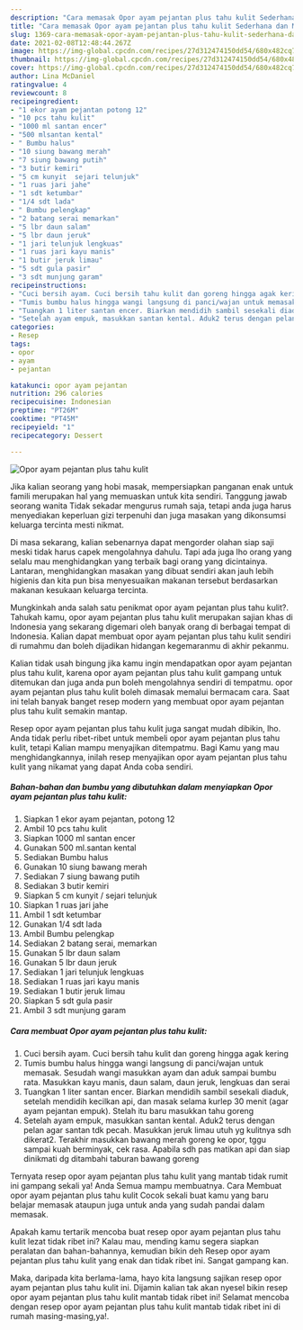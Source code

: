 ```yaml
---
description: "Cara memasak Opor ayam pejantan plus tahu kulit Sederhana dan Mudah Dibuat"
title: "Cara memasak Opor ayam pejantan plus tahu kulit Sederhana dan Mudah Dibuat"
slug: 1369-cara-memasak-opor-ayam-pejantan-plus-tahu-kulit-sederhana-dan-mudah-dibuat
date: 2021-02-08T12:48:44.267Z
image: https://img-global.cpcdn.com/recipes/27d312474150dd54/680x482cq70/opor-ayam-pejantan-plus-tahu-kulit-foto-resep-utama.jpg
thumbnail: https://img-global.cpcdn.com/recipes/27d312474150dd54/680x482cq70/opor-ayam-pejantan-plus-tahu-kulit-foto-resep-utama.jpg
cover: https://img-global.cpcdn.com/recipes/27d312474150dd54/680x482cq70/opor-ayam-pejantan-plus-tahu-kulit-foto-resep-utama.jpg
author: Lina McDaniel
ratingvalue: 4
reviewcount: 8
recipeingredient:
- "1 ekor ayam pejantan potong 12"
- "10 pcs tahu kulit"
- "1000 ml santan encer"
- "500 mlsantan kental"
- " Bumbu halus"
- "10 siung bawang merah"
- "7 siung bawang putih"
- "3 butir kemiri"
- "5 cm kunyit  sejari telunjuk"
- "1 ruas jari jahe"
- "1 sdt ketumbar"
- "1/4 sdt lada"
- " Bumbu pelengkap"
- "2 batang serai memarkan"
- "5 lbr daun salam"
- "5 lbr daun jeruk"
- "1 jari telunjuk lengkuas"
- "1 ruas jari kayu manis"
- "1 butir jeruk limau"
- "5 sdt gula pasir"
- "3 sdt munjung garam"
recipeinstructions:
- "Cuci bersih ayam. Cuci bersih tahu kulit dan goreng hingga agak kering"
- "Tumis bumbu halus hingga wangi langsung di panci/wajan untuk memasak. Sesudah wangi masukkan ayam dan aduk sampai bumbu rata. Masukkan kayu manis, daun salam, daun jeruk, lengkuas dan serai"
- "Tuangkan 1 liter santan encer. Biarkan mendidih sambil sesekali diaduk, setelah mendidih kecilkan api, dan masak selama kurlep 30 menit (agar ayam pejantan empuk). Stelah itu baru masukkan tahu goreng"
- "Setelah ayam empuk, masukkan santan kental. Aduk2 terus dengan pelan agar santan tdk pecah. Masukkan jeruk limau utuh yg kulitnya sdh dikerat2. Terakhir masukkan bawang merah goreng ke opor, tggu sampai kuah berminyak, cek rasa. Apabila sdh pas matikan api dan siap dinikmati dg ditambahi taburan bawang goreng"
categories:
- Resep
tags:
- opor
- ayam
- pejantan

katakunci: opor ayam pejantan 
nutrition: 296 calories
recipecuisine: Indonesian
preptime: "PT26M"
cooktime: "PT45M"
recipeyield: "1"
recipecategory: Dessert

---
```



![Opor ayam pejantan plus tahu kulit](https://img-global.cpcdn.com/recipes/27d312474150dd54/680x482cq70/opor-ayam-pejantan-plus-tahu-kulit-foto-resep-utama.jpg)

Jika kalian seorang yang hobi masak, mempersiapkan panganan enak untuk famili merupakan hal yang memuaskan untuk kita sendiri. Tanggung jawab seorang  wanita Tidak sekadar mengurus rumah saja, tetapi anda juga harus menyediakan keperluan gizi terpenuhi dan juga masakan yang dikonsumsi keluarga tercinta mesti nikmat.

Di masa  sekarang, kalian sebenarnya dapat mengorder olahan siap saji meski tidak harus capek mengolahnya dahulu. Tapi ada juga lho orang yang selalu mau menghidangkan yang terbaik bagi orang yang dicintainya. Lantaran, menghidangkan masakan yang dibuat sendiri akan jauh lebih higienis dan kita pun bisa menyesuaikan makanan tersebut berdasarkan makanan kesukaan keluarga tercinta. 



Mungkinkah anda salah satu penikmat opor ayam pejantan plus tahu kulit?. Tahukah kamu, opor ayam pejantan plus tahu kulit merupakan sajian khas di Indonesia yang sekarang digemari oleh banyak orang di berbagai tempat di Indonesia. Kalian dapat membuat opor ayam pejantan plus tahu kulit sendiri di rumahmu dan boleh dijadikan hidangan kegemaranmu di akhir pekanmu.

Kalian tidak usah bingung jika kamu ingin mendapatkan opor ayam pejantan plus tahu kulit, karena opor ayam pejantan plus tahu kulit gampang untuk ditemukan dan juga anda pun boleh mengolahnya sendiri di tempatmu. opor ayam pejantan plus tahu kulit boleh dimasak memalui bermacam cara. Saat ini telah banyak banget resep modern yang membuat opor ayam pejantan plus tahu kulit semakin mantap.

Resep opor ayam pejantan plus tahu kulit juga sangat mudah dibikin, lho. Anda tidak perlu ribet-ribet untuk membeli opor ayam pejantan plus tahu kulit, tetapi Kalian mampu menyajikan ditempatmu. Bagi Kamu yang mau menghidangkannya, inilah resep menyajikan opor ayam pejantan plus tahu kulit yang nikamat yang dapat Anda coba sendiri.

<!--inarticleads1-->

##### Bahan-bahan dan bumbu yang dibutuhkan dalam menyiapkan Opor ayam pejantan plus tahu kulit:

1. Siapkan 1 ekor ayam pejantan, potong 12
1. Ambil 10 pcs tahu kulit
1. Siapkan 1000 ml santan encer
1. Gunakan 500 ml.santan kental
1. Sediakan  Bumbu halus
1. Gunakan 10 siung bawang merah
1. Sediakan 7 siung bawang putih
1. Sediakan 3 butir kemiri
1. Siapkan 5 cm kunyit / sejari telunjuk
1. Siapkan 1 ruas jari jahe
1. Ambil 1 sdt ketumbar
1. Gunakan 1/4 sdt lada
1. Ambil  Bumbu pelengkap
1. Sediakan 2 batang serai, memarkan
1. Gunakan 5 lbr daun salam
1. Gunakan 5 lbr daun jeruk
1. Sediakan 1 jari telunjuk lengkuas
1. Sediakan 1 ruas jari kayu manis
1. Sediakan 1 butir jeruk limau
1. Siapkan 5 sdt gula pasir
1. Ambil 3 sdt munjung garam




<!--inarticleads2-->

##### Cara membuat Opor ayam pejantan plus tahu kulit:

1. Cuci bersih ayam. Cuci bersih tahu kulit dan goreng hingga agak kering
1. Tumis bumbu halus hingga wangi langsung di panci/wajan untuk memasak. Sesudah wangi masukkan ayam dan aduk sampai bumbu rata. Masukkan kayu manis, daun salam, daun jeruk, lengkuas dan serai
1. Tuangkan 1 liter santan encer. Biarkan mendidih sambil sesekali diaduk, setelah mendidih kecilkan api, dan masak selama kurlep 30 menit (agar ayam pejantan empuk). Stelah itu baru masukkan tahu goreng
1. Setelah ayam empuk, masukkan santan kental. Aduk2 terus dengan pelan agar santan tdk pecah. Masukkan jeruk limau utuh yg kulitnya sdh dikerat2. Terakhir masukkan bawang merah goreng ke opor, tggu sampai kuah berminyak, cek rasa. Apabila sdh pas matikan api dan siap dinikmati dg ditambahi taburan bawang goreng




Ternyata resep opor ayam pejantan plus tahu kulit yang mantab tidak rumit ini gampang sekali ya! Anda Semua mampu membuatnya. Cara Membuat opor ayam pejantan plus tahu kulit Cocok sekali buat kamu yang baru belajar memasak ataupun juga untuk anda yang sudah pandai dalam memasak.

Apakah kamu tertarik mencoba buat resep opor ayam pejantan plus tahu kulit lezat tidak ribet ini? Kalau mau, mending kamu segera siapkan peralatan dan bahan-bahannya, kemudian bikin deh Resep opor ayam pejantan plus tahu kulit yang enak dan tidak ribet ini. Sangat gampang kan. 

Maka, daripada kita berlama-lama, hayo kita langsung sajikan resep opor ayam pejantan plus tahu kulit ini. Dijamin kalian tak akan nyesel bikin resep opor ayam pejantan plus tahu kulit mantab tidak ribet ini! Selamat mencoba dengan resep opor ayam pejantan plus tahu kulit mantab tidak ribet ini di rumah masing-masing,ya!.

